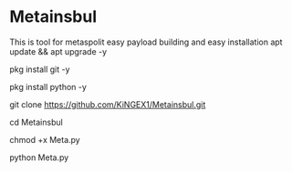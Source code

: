 # Metainsbul
This is tool for metaspolit easy payload building and easy installation 
apt update && apt upgrade -y

pkg install git -y

pkg install python -y

git clone https://github.com/KiNGEX1/Metainsbul.git

cd Metainsbul

chmod +x Meta.py

python Meta.py
